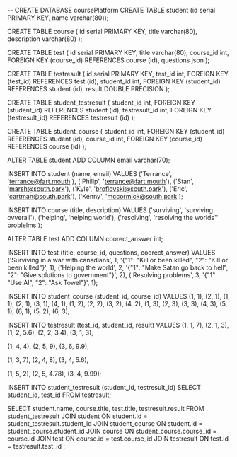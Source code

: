-- CREATE DATABASE coursePlatform
CREATE TABLE
student (id serial PRIMARY KEY, name varchar(80));

CREATE TABLE
course (
id serial PRIMARY KEY,
title varchar(80),
description varchar(80)
);

CREATE TABLE
test (
id serial PRIMARY KEY,
title varchar(80),
course_id int,
FOREIGN KEY (course_id) REFERENCES course (id),
questions json
);

CREATE TABLE
testresult (
id serial PRIMARY KEY,
test_id int,
FOREIGN KEY (test_id) REFERENCES test (id),
student_id int,
FOREIGN KEY (student_id) REFERENCES student (id),
result DOUBLE PRECISION
);

CREATE TABLE
student_testresult (
student_id int,
FOREIGN KEY (student_id) REFERENCES student (id),
testresult_id int,
FOREIGN KEY (testresult_id) REFERENCES testresult (id)
);

CREATE TABLE
student_course (
student_id int,
FOREIGN KEY (student_id) REFERENCES student (id),
course_id int,
FOREIGN KEY (course_id) REFERENCES course (id)
);

ALTER TABLE
student
ADD COLUMN
email varchar(70);

INSERT INTO
student (name, email)
VALUES
('Terrance', 'terrance@fart.mouth'),
('Philip', 'terrance@fart.mouth'),
('Stan', 'marsh@south.park'),
('Kyle', 'broflovski@south.park'),
('Eric', 'cartman@south.park'),
('Kenny', 'mccormick@south.park');

INSERT INTO
course (title, description)
VALUES
('surviving', 'surviving ovverall'),
('helping', 'helping world'),
('resolving', 'resolving the worlds'' problelms');

ALTER TABLE
test
ADD COLUMN
coorect_answer int;

INSERT INTO
test (title, course_id, questions, coorect_answer)
VALUES
('Surviving in a war with canadians', 1, '{"1": "Kill or been killed", "2": "Kill or been killed"}', 1),
('Helping the world', 2, '{"1": "Make Satan go back to hell", "2": "Give solutions to government"}', 2),
('Resolving problems', 3, '{"1": "Use AI", "2": "Ask Towel"}', 1);


INSERT INTO
student_course (student_id, course_id)
VALUES
(1, 1),
(2, 1),
(1, 1),
(2, 1),
(3, 1),
(4, 1),
(1, 2),
(2, 2),
(3, 2),
(4, 2),
(1, 3),
(2, 3),
(3, 3),
(4, 3),
(5, 1),
(6, 1),
(5, 2),
(6, 3);

INSERT INTO
testresult (test_id, student_id, result)
VALUES
(1, 1, 7),
(2, 1, 3),
(1, 2, 5.6),
(2, 2, 3.4),
(3, 1, 3),

(1, 4, 4),
(2, 5, 9),
(3, 6, 9.9),

(1, 3, 7),
(2, 4, 8),
(3, 4, 5.6),

(1, 5, 2),
(2, 5, 4.78),
(3, 4, 9.99);

INSERT INTO
student_testresult (student_id, testresult_id)
SELECT
student_id, test_id
FROM
testresult;


SELECT
student.name,
course.title,
test.title,
testresult.result
FROM
student_testresult
JOIN student ON student.id = student_testresult.student_id
JOIN student_course ON student.id = student_course.student_id
JOIN course ON student_course.course_id = course.id
JOIN test ON course.id = test.course_id
JOIN testresult ON test.id = testresult.test_id
;
